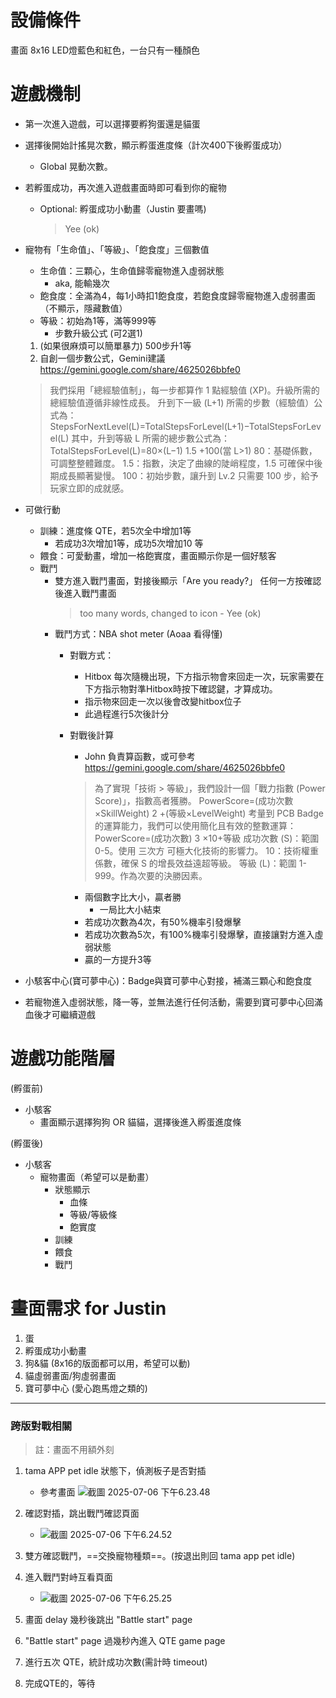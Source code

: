 # 設備條件
畫面 8x16 
LED燈藍色和紅色，一台只有一種顏色

# 遊戲機制

- 第一次進入遊戲，可以選擇要孵狗蛋還是貓蛋
- 選擇後開始計搖晃次數，顯示孵蛋進度條（計次400下後孵蛋成功）
    - Global 晃動次數。
- 若孵蛋成功，再次進入遊戲畫面時即可看到你的寵物
    - Optional: 孵蛋成功小動畫（Justin 要畫嗎)
        > Yee (ok)
- 寵物有「生命值」、「等級」、「飽食度」三個數值
    - 生命值：三顆心，生命值歸零寵物進入虛弱狀態
        - aka, 能輸幾次
    - 飽食度：全滿為4，每1小時扣1飽食度，若飽食度歸零寵物進入虛弱畫面（不顯示，隱藏數值）
    - 等級：初始為1等，滿等999等
        - 步數升級公式 (可2選1)
    
  1. (如果很麻煩可以簡單暴力) 500步升1等
  2. 自創一個步數公式，Gemini建議 https://gemini.google.com/share/4625026bbfe0
  >  我們採用「總經驗值制」，每一步都算作 1 點經驗值 (XP)。升級所需的總經驗值遵循非線性成長。
  >  升到下一級 (L+1) 所需的步數（經驗值）公式為：
  > StepsForNextLevel(L)=TotalStepsForLevel(L+1)−TotalStepsForLevel(L)
其中，升到等級 L 所需的總步數公式為：
TotalStepsForLevel(L)=80×(L−1) 
1.5
 +100(當 L>1)
80：基礎係數，可調整整體難度。
1.5：指數，決定了曲線的陡峭程度，1.5 可確保中後期成長顯著變慢。
100：初始步數，讓升到 Lv.2 只需要 100 步，給予玩家立即的成就感。




-  可做行動
    - 訓練：進度條 QTE，若5次全中增加1等
        - 若成功3次增加1等，成功5次增加10 等
    - 餵食：可愛動畫，增加一格飽實度，畫面顯示你是一個好駭客
    - 戰鬥
        - 雙方進入戰鬥畫面，對接後顯示「Are you ready?」 任何一方按確認後進入戰鬥畫面
            > too many words, changed to icon - Yee (ok)
        - 戰鬥方式：NBA shot meter (Aoaa 看得懂)
            - 對戰方式：
                - Hitbox 每次隨機出現，下方指示物會來回走一次，玩家需要在下方指示物對準Hitbox時按下確認鍵，才算成功。
                - 指示物來回走一次以後會改變hitbox位子
                - 此過程進行5次後計分
            - 對戰後計算
                - John 負責算函數，或可參考 https://gemini.google.com/share/4625026bbfe0
                >為了實現「技術 > 等級」，我們設計一個「戰力指數 (Power Score)」，指數高者獲勝。
PowerScore=(成功次數×SkillWeight) 
2
 +(等級×LevelWeight)
考量到 PCB Badge 的運算能力，我們可以使用簡化且有效的整數運算：
PowerScore=(成功次數) 
3
 ×10+等級
成功次數 (S)：範圍 0-5。使用 三次方 可極大化技術的影響力。
10：技術權重係數，確保 S 的增長效益遠超等級。
等級 (L)：範圍 1-999。作為次要的決勝因素。

                - 兩個數字比大小，贏者勝 
                    - 一局比大小結束
                - 若成功次數為4次，有50%機率引發爆擊
                - 若成功次數為5次，有100%機率引發爆擊，直接讓對方進入虛弱狀態
                - 贏的一方提升3等
- 小駭客中心(寶可夢中心)：Badge與寶可夢中心對接，補滿三顆心和飽食度
- 若寵物進入虛弱狀態，降一等，並無法進行任何活動，需要到寶可夢中心回滿血後才可繼續遊戲


# 遊戲功能階層

(孵蛋前)
- 小駭客
    - 畫面顯示選擇狗狗 OR 貓貓，選擇後進入孵蛋進度條

(孵蛋後)
- 小駭客
    - 寵物畫面（希望可以是動畫）
        - 狀態顯示
            - 血條
            - 等級/等級條
            - 飽實度
        - 訓練
        - 餵食
        - 戰鬥

# 畫面需求 for Justin
1. 蛋
2. 孵蛋成功小動畫
3. 狗&貓 (8x16的版面都可以用，希望可以動)
4. 貓虛弱畫面/狗虛弱畫面
5. 寶可夢中心 (愛心跑馬燈之類的)

---


### 跨版對戰相關

> 註：畫面不用額外刻

1. tama APP pet idle 狀態下，偵測板子是否對插 
    * 參考畫面 ![截圖 2025-07-06 下午6.23.48](https://hackmd.io/_uploads/H1bp06PHxe.jpg)
2. 確認對插，跳出戰鬥確認頁面 
    * ![截圖 2025-07-06 下午6.24.52](https://hackmd.io/_uploads/rkWWyAPHxg.jpg)

3. 雙方確認戰鬥，==交換寵物種類==。(按退出則回 tama app pet idle) 
4. 進入戰鬥對峙互看頁面
    * ![截圖 2025-07-06 下午6.25.25](https://hackmd.io/_uploads/H1emyCwSgg.jpg)
5. 畫面 delay 幾秒後跳出 "Battle start" page
6. "Battle start" page 過幾秒內進入 QTE game page
7. 進行五次 QTE，統計成功次數(需計時 timeout)
8. 完成QTE的，等待 









